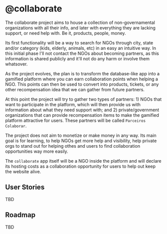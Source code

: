 # @collaborate

The collaborate project aims to house a collection of non-governamental
organizations with all their info, and later with everything they are lacking
support, or need help with. Be it, products, people, money.

Its first functionality will be a way to search for NGOs through city, state
and/or category (kids, elderly, animals, etc) in an easy an intuitive way. In
this initial phase I'll not contact the NGOs about becoming partners, as this
information is shared publicly and it'll not do any harm or involve them
whatsover.

As the project evolves, the plan is to transform the database-like app into a
gamified platform where you can earn collaboration points when helping a NGO.
This points can then be used to convert into products, tickets, or any other
recompensation idea that we can gather from future partners.

At this point the project will try to gather two types of partners: 1) NGOs that
want to participate in the platform, which will then provide us with information
about what they need support with; and 2) private/government organizations that
can provide recompensation items to make the gamified platform attractive for
users. These partners will be called `Parceiros Colaborar`.

The project does not aim to monetize or make money in any way. Its main goal is
for learning, to help NGOs get more help and visibility, help private orgs
to stand out for helping othes and users to find collaboration opportunities
way more easily.

The `collaborate` app itself will be a NGO inside the platform
and will declare its hosting costs as a collaboration opportunity for users to
help out keep the website alive.

## User Stories

TBD

## Roadmap

TBD
